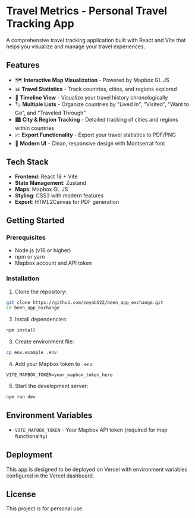# Travel Metrics - Personal Travel Tracking App

A comprehensive travel tracking application built with React and Vite that helps you visualize and manage your travel experiences.

## Features

- 🗺️ **Interactive Map Visualization** - Powered by Mapbox GL JS
- 📊 **Travel Statistics** - Track countries, cities, and regions explored
- 📅 **Timeline View** - Visualize your travel history chronologically
- 🏷️ **Multiple Lists** - Organize countries by "Lived In", "Visited", "Want to Go", and "Traveled Through"
- 🏙️ **City & Region Tracking** - Detailed tracking of cities and regions within countries
- 📈 **Export Functionality** - Export your travel statistics to PDF/PNG
- 🎨 **Modern UI** - Clean, responsive design with Montserrat font

## Tech Stack

- **Frontend**: React 18 + Vite
- **State Management**: Zustand
- **Maps**: Mapbox GL JS
- **Styling**: CSS3 with modern features
- **Export**: HTML2Canvas for PDF generation

## Getting Started

### Prerequisites

- Node.js (v16 or higher)
- npm or yarn
- Mapbox account and API token

### Installation

1. Clone the repository:
```bash
git clone https://github.com/zoyab522/been_app_exchange.git
cd been_app_exchange
```

2. Install dependencies:
```bash
npm install
```

3. Create environment file:
```bash
cp env.example .env
```

4. Add your Mapbox token to `.env`:
```
VITE_MAPBOX_TOKEN=your_mapbox_token_here
```

5. Start the development server:
```bash
npm run dev
```

## Environment Variables

- `VITE_MAPBOX_TOKEN` - Your Mapbox API token (required for map functionality)

## Deployment

This app is designed to be deployed on Vercel with environment variables configured in the Vercel dashboard.

## License

This project is for personal use.
